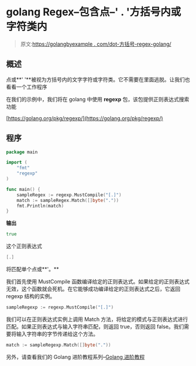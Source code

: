 # golang Regex–包含点–' . '方括号内或字符类内

> 原文:[https://golangbyexample . com/dot-方括号-regex-golang/](https://golangbyexample.com/dot-square-bracket-regex-golang/)

## **概述**

点或**' '**被视为方括号内的文字字符或字符类。它不需要在里面逃脱。让我们也看看一个工作程序

在我们的示例中，我们将在 golang 中使用 **regexp** 包，该包提供正则表达式搜索功能

[https://golang.org/pkg/regexp/](https://golang.org/pkg/regexp/)

## **程序**

```go
package main

import (
    "fmt"
    "regexp"
)

func main() {
    sampleRegex := regexp.MustCompile("[.]")
    match := sampleRegex.Match([]byte("."))
    fmt.Println(match)
}
```

**输出**

```go
true
```

这个正则表达式

```go
[.]
```

将匹配单个点或**'。**

我们首先使用 MustCompile 函数编译给定的正则表达式。如果给定的正则表达式无效，这个函数就会死机。在它能够成功编译给定的正则表达式之后，它返回 regexp 结构的实例。

```go
sampleRegexp := regexp.MustCompile("[.]")
```

我们可以在正则表达式实例上调用 Match 方法，将给定的模式与正则表达式进行匹配。如果正则表达式与输入字符串匹配，则返回 true，否则返回 false。我们需要将输入字符串的字节传递给这个方法。

```go
match := sampleRegexp.Match([]byte("."))
```

另外，请查看我们的 Golang 进阶教程系列–[Golang 进阶教程](https://golangbyexample.com/golang-comprehensive-tutorial/)